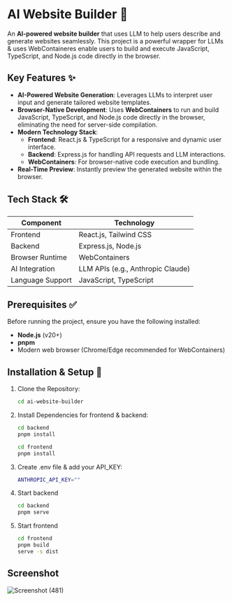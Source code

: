# AI Website Builder 🚀

An **AI-powered website builder** that uses LLM to help users describe and generate websites seamlessly. This project is a powerful wrapper for LLMs & uses WebContaineres enable users to build and execute JavaScript, TypeScript, and Node.js code directly in the browser.

## Key Features ✨

- **AI-Powered Website Generation**: Leverages LLMs to interpret user input and generate tailored website templates.
- **Browser-Native Development**: Uses **WebContainers** to run and build JavaScript, TypeScript, and Node.js code directly in the browser, eliminating the need for server-side compilation.
- **Modern Technology Stack**:
  - **Frontend**: React.js & TypeScript for a responsive and dynamic user interface.
  - **Backend**: Express.js for handling API requests and LLM interactions.
  - **WebContainers**: For browser-native code execution and bundling.
- **Real-Time Preview**: Instantly preview the generated website within the browser.


## Tech Stack 🛠️

| **Component**   | **Technology**           |
|------------------|--------------------------|
| Frontend         | React.js, Tailwind CSS  |
| Backend          | Express.js, Node.js     |
| Browser Runtime  | WebContainers           |
| AI Integration   | LLM APIs (e.g., Anthropic Claude) |
| Language Support | JavaScript, TypeScript  |


## Prerequisites ✅

Before running the project, ensure you have the following installed:

- **Node.js** (v20+)
- **pnpm**
- Modern web browser (Chrome/Edge recommended for WebContainers)

## Installation & Setup 🔧

1. Clone the Repository:
    ```bash
    cd ai-website-builder
    ```

2. Install Dependencies for frontend & backend:
    ```bash
    cd backend
    pnpm install

    cd frontend 
    pnpm install
    ```

3. Create .env file & add your API_KEY:
    ```bash
    ANTHROPIC_API_KEY=""
    ```

4. Start backend
    ```bash
    cd backend
    pnpm serve
    ```

5. Start frontend
    ```bash
    cd frontend
    pnpm build
    serve -s dist
    ```
## Screenshot

![Screenshot (481)](https://github.com/user-attachments/assets/a8ce6631-b643-49d1-8a90-5a14aafe006e)
